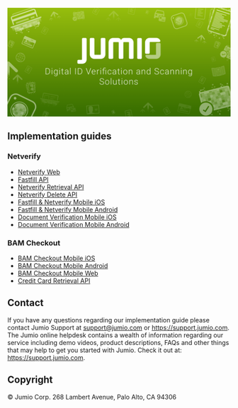 ![Jumio](/images/jumio_feature_graphic.png)

## Implementation guides

### Netverify

- [Netverify Web](https://www.jumio.com/implementation-guides/netverify-web/)
- [Fastfill API](https://www.jumio.com/implementation-guides/fastfill-api/)
- [Netverify Retrieval API](http://www.jumio.com/implementation-guides/netverify-retrieval-api/)
- [Netverify Delete API](https://www.jumio.com/implementation-guides/netverify-delete-api/)
- [Fastfill & Netverify Mobile iOS](https://github.com/Jumio/mobile-sdk-ios)
- [Fastfill & Netverify Mobile Android](https://github.com/Jumio/mobile-sdk-android)
- [Document Verification Mobile iOS](https://github.com/Jumio/mobile-sdk-ios)
- [Document Verification Mobile Android](https://github.com/Jumio/mobile-sdk-android)


### BAM Checkout

- [BAM Checkout Mobile iOS](https://github.com/Jumio/mobile-sdk-ios)
- [BAM Checkout Mobile Android](https://github.com/Jumio/mobile-sdk-android)
- [BAM Checkout Mobile Web](https://www.jumio.com/implementation-guides/bam-checkout-mobile-web/)
- [Credit Card Retrieval API](https://www.jumio.com/implementation-guides/credit-card-retrieval-api/)

## Contact

If you have any questions regarding our implementation guide please contact Jumio Support at support@jumio.com or https://support.jumio.com. The Jumio online helpdesk contains a wealth of information regarding our service including demo videos, product descriptions, FAQs and other things that may help to get you started with Jumio. Check it out at: https://support.jumio.com.

## Copyright

&copy; Jumio Corp. 268 Lambert Avenue, Palo Alto, CA 94306
